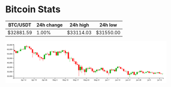 # Bitcoin Stats

BTC/USDT|24h change|24h high|24h low|
|---|---|---|---|
|$32881.59|1.00%|$33114.03|$31550.00|

<img src="./chart.svg">

